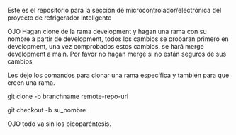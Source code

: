 Este es el repositorio para la sección de microcontrolador/electrónica del proyecto de refrigerador inteligente

OJO
Hagan clone de la rama development y hagan una rama con su nombre a partir de development, todos los cambios se probaran primero en development, una vez comprobados estos cambios, se hará merge development a main.
Por favor no hagan merge si no están seguros de sus cambios 

Les dejo los comandos para clonar una rama específica y también para que creen una rama.

git clone -b branchname remote-repo-url

git checkout -b su_nombre

OJO todo va sin los picoparéntesis.